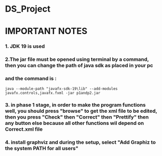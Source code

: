 # DS_Project
# IMPORTANT NOTES

### 1. JDK 19 is used

### 2.The jar file must be opened using terminal by a command, then you can change the path of java sdk as placed in your pc
### and the command is :
```
java --module-path "javafx-sdk-19\lib" --add-modules javafx.controls,javafx.fxml -jar p1andp2.jar 
```
### 3. in phase 1 stage, in order to make the program functions well, you should press "browse" to get the xml file to be edited, then you press "Check" then "Correct" then "Prettify" then any button else because all other functions wil depend on Correct.xml file

### 4. install graphviz and during the setup, select "Add Graphiz to the system PATH for all users"
